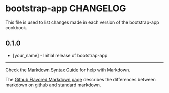 # bootstrap-app CHANGELOG

This file is used to list changes made in each version of the bootstrap-app cookbook.

## 0.1.0
- [your_name] - Initial release of bootstrap-app

- - -
Check the [Markdown Syntax Guide](http://daringfireball.net/projects/markdown/syntax) for help with Markdown.

The [Github Flavored Markdown page](http://github.github.com/github-flavored-markdown/) describes the differences between markdown on github and standard markdown.
